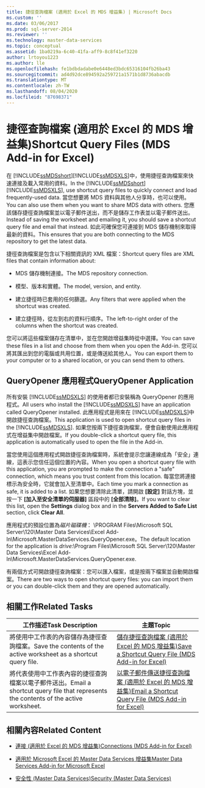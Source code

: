 ```yaml
---
title: 捷徑查詢檔案 (適用於 Excel 的 MDS 增益集) | Microsoft Docs
ms.custom: ''
ms.date: 03/06/2017
ms.prod: sql-server-2014
ms.reviewer: ''
ms.technology: master-data-services
ms.topic: conceptual
ms.assetid: 1ba0219a-6c40-41fa-aff9-8c8f41ef3220
author: lrtoyou1223
ms.author: lle
ms.openlocfilehash: fe1bdbdadabe0e6448ed3bdc65316104fb26ba43
ms.sourcegitcommit: ad4d92dce894592a259721a1571b1d8736abacdb
ms.translationtype: MT
ms.contentlocale: zh-TW
ms.lasthandoff: 08/04/2020
ms.locfileid: "87698371"
---
```

# <a name="shortcut-query-files-mds-add-in-for-excel"></a><span data-ttu-id="f5078-102">捷徑查詢檔案 (適用於 Excel 的 MDS 增益集)</span><span class="sxs-lookup"><span data-stu-id="f5078-102">Shortcut Query Files (MDS Add-in for Excel)</span></span>
  <span data-ttu-id="f5078-103">在 [!INCLUDE[ssMDSshort](../../includes/ssmdsshort-md.md)][!INCLUDE[ssMDSXLS](../../includes/ssmdsxls-md.md)]中，使用捷徑查詢檔案來快速連接及載入常用的資料。</span><span class="sxs-lookup"><span data-stu-id="f5078-103">In the [!INCLUDE[ssMDSshort](../../includes/ssmdsshort-md.md)][!INCLUDE[ssMDSXLS](../../includes/ssmdsxls-md.md)], use shortcut query files to quickly connect and load frequently-used data.</span></span> <span data-ttu-id="f5078-104">當您想要將 MDS 資料與其他人分享時，也可以使用。</span><span class="sxs-lookup"><span data-stu-id="f5078-104">You can also use them when you want to share MDS data with others.</span></span> <span data-ttu-id="f5078-105">您應該儲存捷徑查詢檔案並以電子郵件送出，而不是儲存工作表並以電子郵件送出。</span><span class="sxs-lookup"><span data-stu-id="f5078-105">Instead of saving the worksheet and emailing it, you should save a shortcut query file and email that instead.</span></span> <span data-ttu-id="f5078-106">如此可確保您可連接到 MDS 儲存機制來取得最新的資料。</span><span class="sxs-lookup"><span data-stu-id="f5078-106">This ensures that you are both connecting to the MDS repository to get the latest data.</span></span>  
  
 <span data-ttu-id="f5078-107">捷徑查詢檔案是包含以下相關資訊的 XML 檔案：</span><span class="sxs-lookup"><span data-stu-id="f5078-107">Shortcut query files are XML files that contain information about:</span></span>  
  
-   <span data-ttu-id="f5078-108">MDS 儲存機制連接。</span><span class="sxs-lookup"><span data-stu-id="f5078-108">The MDS repository connection.</span></span>  
  
-   <span data-ttu-id="f5078-109">模型、版本和實體。</span><span class="sxs-lookup"><span data-stu-id="f5078-109">The model, version, and entity.</span></span>  
  
-   <span data-ttu-id="f5078-110">建立捷徑時已套用的任何篩選。</span><span class="sxs-lookup"><span data-stu-id="f5078-110">Any filters that were applied when the shortcut was created.</span></span>  
  
-   <span data-ttu-id="f5078-111">建立捷徑時，從左到右的資料行順序。</span><span class="sxs-lookup"><span data-stu-id="f5078-111">The left-to-right order of the columns when the shortcut was created.</span></span>  
  
 <span data-ttu-id="f5078-112">您可以將這些檔案儲存在清單中，並在您開啟增益集時從中選擇。</span><span class="sxs-lookup"><span data-stu-id="f5078-112">You can save these files in a list and choose from them when you open the Add-in.</span></span> <span data-ttu-id="f5078-113">您可以將其匯出到您的電腦或共用位置，或是傳送給其他人。</span><span class="sxs-lookup"><span data-stu-id="f5078-113">You can export them to your computer or to a shared location, or you can send them to others.</span></span>  
  
## <a name="queryopener-application"></a><span data-ttu-id="f5078-114">QueryOpener 應用程式</span><span class="sxs-lookup"><span data-stu-id="f5078-114">QueryOpener Application</span></span>  
 <span data-ttu-id="f5078-115">所有安裝 [!INCLUDE[ssMDSXLS](../../includes/ssmdsxls-md.md)] 的使用者都已安裝稱為 QueryOpener 的應用程式。</span><span class="sxs-lookup"><span data-stu-id="f5078-115">All users who install the [!INCLUDE[ssMDSXLS](../../includes/ssmdsxls-md.md)] have an application called QueryOpener installed.</span></span> <span data-ttu-id="f5078-116">此應用程式是用來在 [!INCLUDE[ssMDSXLS](../../includes/ssmdsxls-md.md)]中開啟捷徑查詢檔案。</span><span class="sxs-lookup"><span data-stu-id="f5078-116">This application is used to open shortcut query files in the [!INCLUDE[ssMDSXLS](../../includes/ssmdsxls-md.md)].</span></span> <span data-ttu-id="f5078-117">如果您按兩下捷徑查詢檔案，便會自動使用此應用程式在增益集中開啟檔案。</span><span class="sxs-lookup"><span data-stu-id="f5078-117">If you double-click a shortcut query file, this application is automatically used to open the file in the Add-in.</span></span>  
  
 <span data-ttu-id="f5078-118">當您使用這個應用程式開啟捷徑查詢檔案時，系統會提示您讓連線成為「安全」連線，這表示您信任這個位置的內容。</span><span class="sxs-lookup"><span data-stu-id="f5078-118">When you open a shortcut query file with this application, you are prompted to make the connection a "safe" connection, which means you trust content from this location.</span></span> <span data-ttu-id="f5078-119">每當您將連接標示為安全時，它就會加入至清單中。</span><span class="sxs-lookup"><span data-stu-id="f5078-119">Each time you mark a connection as safe, it is added to a list.</span></span> <span data-ttu-id="f5078-120">如果您想要清除此清單，請開啟 **[設定]** 對話方塊，並按一下 **[加入至安全清單的伺服器]** 區段中的 **[全部清除]**。</span><span class="sxs-lookup"><span data-stu-id="f5078-120">If you want to clear this list, open the **Settings** dialog box and in the **Servers Added to Safe List** section, click **Clear All**.</span></span>  
  
 <span data-ttu-id="f5078-121">應用程式的預設位置為*磁片磁碟機*： \PROGRAM Files\Microsoft SQL Server\120\Master Data Services\Excel Add-In\Microsoft.MasterDataServices.QueryOpener.exe。</span><span class="sxs-lookup"><span data-stu-id="f5078-121">The default location for the application is *drive*:\Program Files\Microsoft SQL Server\120\Master Data Services\Excel Add-In\Microsoft.MasterDataServices.QueryOpener.exe.</span></span>  
  
 <span data-ttu-id="f5078-122">有兩個方式可開啟捷徑查詢檔案：您可以匯入檔案，或是按兩下檔案並自動開啟檔案。</span><span class="sxs-lookup"><span data-stu-id="f5078-122">There are two ways to open shortcut query files: you can import them or you can double-click them and they are opened automatically.</span></span>  
  
## <a name="related-tasks"></a><span data-ttu-id="f5078-123">相關工作</span><span class="sxs-lookup"><span data-stu-id="f5078-123">Related Tasks</span></span>  
  
|<span data-ttu-id="f5078-124">工作描述</span><span class="sxs-lookup"><span data-stu-id="f5078-124">Task Description</span></span>|<span data-ttu-id="f5078-125">主題</span><span class="sxs-lookup"><span data-stu-id="f5078-125">Topic</span></span>|  
|----------------------|-----------|  
|<span data-ttu-id="f5078-126">將使用中工作表的內容儲存為捷徑查詢檔案。</span><span class="sxs-lookup"><span data-stu-id="f5078-126">Save the contents of the active worksheet as a shortcut query file.</span></span>|[<span data-ttu-id="f5078-127">儲存捷徑查詢檔案 &#40;適用於 Excel 的 MDS 增益集&#41;</span><span class="sxs-lookup"><span data-stu-id="f5078-127">Save a Shortcut Query File &#40;MDS Add-in for Excel&#41;</span></span>](save-a-shortcut-query-file-mds-add-in-for-excel.md)|  
|<span data-ttu-id="f5078-128">將代表使用中工作表內容的捷徑查詢檔案以電子郵件送出。</span><span class="sxs-lookup"><span data-stu-id="f5078-128">Email a shortcut query file that represents the contents of the active worksheet.</span></span>|[<span data-ttu-id="f5078-129">以電子郵件傳送捷徑查詢檔案 &#40;適用於 Excel 的 MDS 增益集&#41;</span><span class="sxs-lookup"><span data-stu-id="f5078-129">Email a Shortcut Query File &#40;MDS Add-in for Excel&#41;</span></span>](email-a-shortcut-query-file-mds-add-in-for-excel.md)|  
  
## <a name="related-content"></a><span data-ttu-id="f5078-130">相關內容</span><span class="sxs-lookup"><span data-stu-id="f5078-130">Related Content</span></span>  
  
-   [<span data-ttu-id="f5078-131">連接 &#40;適用於 Excel 的 MDS 增益集&#41;</span><span class="sxs-lookup"><span data-stu-id="f5078-131">Connections &#40;MDS Add-in for Excel&#41;</span></span>](connections-mds-add-in-for-excel.md)  
  
-   [<span data-ttu-id="f5078-132">適用於 Microsoft Excel 的 Master Data Services 增益集</span><span class="sxs-lookup"><span data-stu-id="f5078-132">Master Data Services Add-in for Microsoft Excel</span></span>](master-data-services-add-in-for-microsoft-excel.md)  
  
-   [<span data-ttu-id="f5078-133">安全性 &#40;Master Data Services&#41;</span><span class="sxs-lookup"><span data-stu-id="f5078-133">Security &#40;Master Data Services&#41;</span></span>](../security-master-data-services.md)  
  
  

